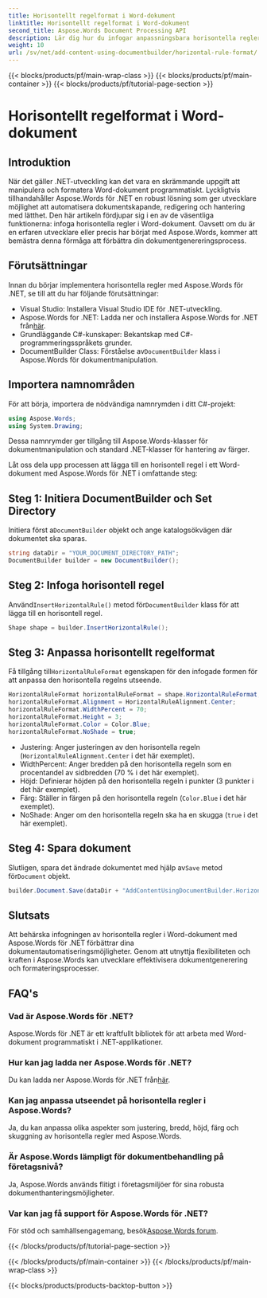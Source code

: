 ```yaml
---
title: Horisontellt regelformat i Word-dokument
linktitle: Horisontellt regelformat i Word-dokument
second_title: Aspose.Words Document Processing API
description: Lär dig hur du infogar anpassningsbara horisontella regler i Word-dokument med Aspose.Words för .NET. Förbättra din dokumentautomatisering.
weight: 10
url: /sv/net/add-content-using-documentbuilder/horizontal-rule-format/
---
```


{{< blocks/products/pf/main-wrap-class >}}
{{< blocks/products/pf/main-container >}}
{{< blocks/products/pf/tutorial-page-section >}}

# Horisontellt regelformat i Word-dokument

## Introduktion

När det gäller .NET-utveckling kan det vara en skrämmande uppgift att manipulera och formatera Word-dokument programmatiskt. Lyckligtvis tillhandahåller Aspose.Words för .NET en robust lösning som ger utvecklare möjlighet att automatisera dokumentskapande, redigering och hantering med lätthet. Den här artikeln fördjupar sig i en av de väsentliga funktionerna: infoga horisontella regler i Word-dokument. Oavsett om du är en erfaren utvecklare eller precis har börjat med Aspose.Words, kommer att bemästra denna förmåga att förbättra din dokumentgenereringsprocess.

## Förutsättningar

Innan du börjar implementera horisontella regler med Aspose.Words för .NET, se till att du har följande förutsättningar:

- Visual Studio: Installera Visual Studio IDE för .NET-utveckling.
- Aspose.Words for .NET: Ladda ner och installera Aspose.Words for .NET från[här](https://releases.aspose.com/words/net/).
- Grundläggande C#-kunskaper: Bekantskap med C#-programmeringsspråkets grunder.
-  DocumentBuilder Class: Förståelse av`DocumentBuilder` klass i Aspose.Words för dokumentmanipulation.

## Importera namnområden

För att börja, importera de nödvändiga namnrymden i ditt C#-projekt:

```csharp
using Aspose.Words;
using System.Drawing;
```

Dessa namnrymder ger tillgång till Aspose.Words-klasser för dokumentmanipulation och standard .NET-klasser för hantering av färger.

Låt oss dela upp processen att lägga till en horisontell regel i ett Word-dokument med Aspose.Words för .NET i omfattande steg:

## Steg 1: Initiera DocumentBuilder och Set Directory

 Initiera först a`DocumentBuilder` objekt och ange katalogsökvägen där dokumentet ska sparas.

```csharp
string dataDir = "YOUR_DOCUMENT_DIRECTORY_PATH";
DocumentBuilder builder = new DocumentBuilder();
```

## Steg 2: Infoga horisontell regel

 Använd`InsertHorizontalRule()` metod för`DocumentBuilder` klass för att lägga till en horisontell regel.

```csharp
Shape shape = builder.InsertHorizontalRule();
```

## Steg 3: Anpassa horisontellt regelformat

 Få tillgång till`HorizontalRuleFormat` egenskapen för den infogade formen för att anpassa den horisontella regelns utseende.

```csharp
HorizontalRuleFormat horizontalRuleFormat = shape.HorizontalRuleFormat;
horizontalRuleFormat.Alignment = HorizontalRuleAlignment.Center;
horizontalRuleFormat.WidthPercent = 70;
horizontalRuleFormat.Height = 3;
horizontalRuleFormat.Color = Color.Blue;
horizontalRuleFormat.NoShade = true;
```

- Justering: Anger justeringen av den horisontella regeln (`HorizontalRuleAlignment.Center` i det här exemplet).
- WidthPercent: Anger bredden på den horisontella regeln som en procentandel av sidbredden (70 % i det här exemplet).
- Höjd: Definierar höjden på den horisontella regeln i punkter (3 punkter i det här exemplet).
- Färg: Ställer in färgen på den horisontella regeln (`Color.Blue` i det här exemplet).
- NoShade: Anger om den horisontella regeln ska ha en skugga (`true` i det här exemplet).

## Steg 4: Spara dokument

 Slutligen, spara det ändrade dokumentet med hjälp av`Save` metod för`Document` objekt.

```csharp
builder.Document.Save(dataDir + "AddContentUsingDocumentBuilder.HorizontalRuleFormat.docx");
```

## Slutsats

Att behärska infogningen av horisontella regler i Word-dokument med Aspose.Words för .NET förbättrar dina dokumentautomatiseringsmöjligheter. Genom att utnyttja flexibiliteten och kraften i Aspose.Words kan utvecklare effektivisera dokumentgenerering och formateringsprocesser.

## FAQ's

### Vad är Aspose.Words för .NET?
Aspose.Words för .NET är ett kraftfullt bibliotek för att arbeta med Word-dokument programmatiskt i .NET-applikationer.

### Hur kan jag ladda ner Aspose.Words för .NET?
 Du kan ladda ner Aspose.Words för .NET från[här](https://releases.aspose.com/words/net/).

### Kan jag anpassa utseendet på horisontella regler i Aspose.Words?
Ja, du kan anpassa olika aspekter som justering, bredd, höjd, färg och skuggning av horisontella regler med Aspose.Words.

### Är Aspose.Words lämpligt för dokumentbehandling på företagsnivå?
Ja, Aspose.Words används flitigt i företagsmiljöer för sina robusta dokumenthanteringsmöjligheter.

### Var kan jag få support för Aspose.Words för .NET?
 För stöd och samhällsengagemang, besök[Aspose.Words forum](https://forum.aspose.com/c/words/8).

{{< /blocks/products/pf/tutorial-page-section >}}

{{< /blocks/products/pf/main-container >}}
{{< /blocks/products/pf/main-wrap-class >}}

{{< blocks/products/products-backtop-button >}}
